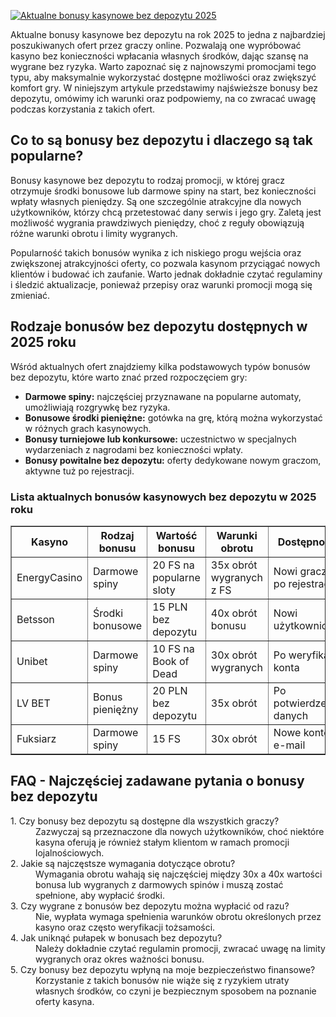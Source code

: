 [![Aktualne bonusy kasynowe bez depozytu 2025](https://123-caf.pages.dev/gitsignup.png)](https://vrmoo.ru/Bt82HjjY)

<p>Aktualne bonusy kasynowe bez depozytu na rok 2025 to jedna z najbardziej poszukiwanych ofert przez graczy online. Pozwalają one wypróbować kasyno bez konieczności wpłacania własnych środków, dając szansę na wygrane bez ryzyka. Warto zapoznać się z najnowszymi promocjami tego typu, aby maksymalnie wykorzystać dostępne możliwości oraz zwiększyć komfort gry. W niniejszym artykule przedstawimy najświeższe bonusy bez depozytu, omówimy ich warunki oraz podpowiemy, na co zwracać uwagę podczas korzystania z takich ofert.</p>  <h2>Co to są bonusy bez depozytu i dlaczego są tak popularne?</h2> <p>Bonusy kasynowe bez depozytu to rodzaj promocji, w której gracz otrzymuje środki bonusowe lub darmowe spiny na start, bez konieczności wpłaty własnych pieniędzy. Są one szczególnie atrakcyjne dla nowych użytkowników, którzy chcą przetestować dany serwis i jego gry. Zaletą jest możliwość wygrania prawdziwych pieniędzy, choć z reguły obowiązują różne warunki obrotu i limity wygranych.</p> <p>Popularność takich bonusów wynika z ich niskiego progu wejścia oraz zwiększonej atrakcyjności oferty, co pozwala kasynom przyciągać nowych klientów i budować ich zaufanie. Warto jednak dokładnie czytać regulaminy i śledzić aktualizacje, ponieważ przepisy oraz warunki promocji mogą się zmieniać.</p>  <h2>Rodzaje bonusów bez depozytu dostępnych w 2025 roku</h2> <p>Wśród aktualnych ofert znajdziemy kilka podstawowych typów bonusów bez depozytu, które warto znać przed rozpoczęciem gry:</p> <ul> <li><strong>Darmowe spiny:</strong> najczęściej przyznawane na popularne automaty, umożliwiają rozgrywkę bez ryzyka.</li> <li><strong>Bonusowe środki pieniężne:</strong> gotówka na grę, którą można wykorzystać w różnych grach kasynowych.</li> <li><strong>Bonusy turniejowe lub konkursowe:</strong> uczestnictwo w specjalnych wydarzeniach z nagrodami bez konieczności wpłaty.</li> <li><strong>Bonusy powitalne bez depozytu:</strong> oferty dedykowane nowym graczom, aktywne tuż po rejestracji.</li> </ul>  <h3>Lista aktualnych bonusów kasynowych bez depozytu w 2025 roku</h3> <table border="1" cellpadding="6" cellspacing="0" style="border-collapse: collapse; width: 100%;"> <thead> <tr> <th>Kasyno</th> <th>Rodzaj bonusu</th> <th>Wartość bonusu</th> <th>Warunki obrotu</th> <th>Dostępność</th> </tr> </thead> <tbody> <tr> <td>EnergyCasino</td> <td>Darmowe spiny</td> <td>20 FS na popularne sloty</td> <td>35x obrót wygranych z FS</td> <td>Nowi gracze po rejestracji</td> </tr> <tr> <td>Betsson</td> <td>Środki bonusowe</td> <td>15 PLN bez depozytu</td> <td>40x obrót bonusu</td> <td>Nowi użytkownicy</td> </tr> <tr> <td>Unibet</td> <td>Darmowe spiny</td> <td>10 FS na Book of Dead</td> <td>30x obrót wygranych</td> <td>Po weryfikacji konta</td> </tr> <tr> <td>LV BET</td> <td>Bonus pieniężny</td> <td>20 PLN bez depozytu</td> <td>35x obrót</td> <td>Po potwierdzeniu danych</td> </tr> <tr> <td>Fuksiarz</td> <td>Darmowe spiny</td> <td>15 FS</td> <td>30x obrót</td> <td>Nowe konto i e-mail</td> </tr> </tbody> </table>  <h2>FAQ - Najczęściej zadawane pytania o bonusy bez depozytu</h2> <dl> <dt>1. Czy bonusy bez depozytu są dostępne dla wszystkich graczy?</dt> <dd>Zazwyczaj są przeznaczone dla nowych użytkowników, choć niektóre kasyna oferują je również stałym klientom w ramach promocji lojalnościowych.</dd>  <dt>2. Jakie są najczęstsze wymagania dotyczące obrotu?</dt> <dd>Wymagania obrotu wahają się najczęściej między 30x a 40x wartości bonusa lub wygranych z darmowych spinów i muszą zostać spełnione, aby wypłacić środki.</dd>  <dt>3. Czy wygrane z bonusów bez depozytu można wypłacić od razu?</dt> <dd>Nie, wypłata wymaga spełnienia warunków obrotu określonych przez kasyno oraz często weryfikacji tożsamości.</dd>  <dt>4. Jak uniknąć pułapek w bonusach bez depozytu?</dt> <dd>Należy dokładnie czytać regulamin promocji, zwracać uwagę na limity wygranych oraz okres ważności bonusu.</dd>  <dt>5. Czy bonusy bez depozytu wpłyną na moje bezpieczeństwo finansowe?</dt> <dd>Korzystanie z takich bonusów nie wiąże się z ryzykiem utraty własnych środków, co czyni je bezpiecznym sposobem na poznanie oferty kasyna.</dd> </dl>